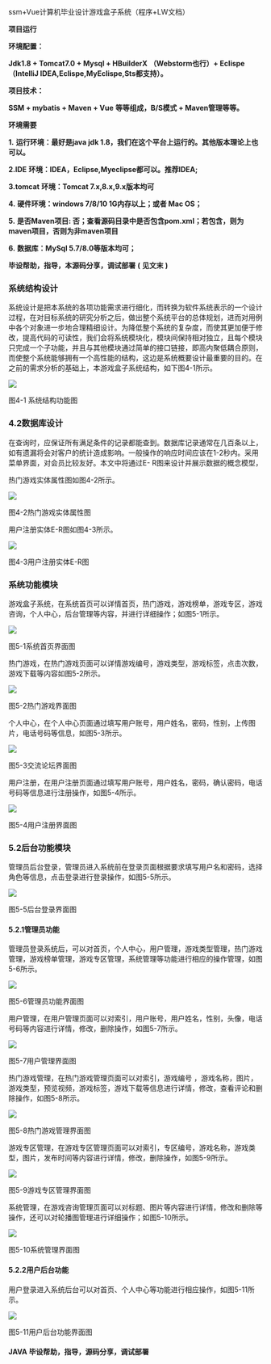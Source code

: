 ssm+Vue计算机毕业设计游戏盒子系统（程序+LW文档）

**项目运行**

**环境配置：**

**Jdk1.8 + Tomcat7.0 + Mysql + HBuilderX** **（Webstorm也行）+ Eclispe（IntelliJ
IDEA,Eclispe,MyEclispe,Sts都支持）。**

**项目技术：**

**SSM + mybatis + Maven + Vue** **等等组成，B/S模式 + Maven管理等等。**

**环境需要**

**1.** **运行环境：最好是java jdk 1.8，我们在这个平台上运行的。其他版本理论上也可以。**

**2.IDE** **环境：IDEA，Eclipse,Myeclipse都可以。推荐IDEA;**

**3.tomcat** **环境：Tomcat 7.x,8.x,9.x版本均可**

**4.** **硬件环境：windows 7/8/10 1G内存以上；或者 Mac OS；**

**5.** **是否Maven项目: 否；查看源码目录中是否包含pom.xml；若包含，则为maven项目，否则为非maven项目**

**6.** **数据库：MySql 5.7/8.0等版本均可；**

**毕设帮助，指导，本源码分享，调试部署** **(** **见文末** **)**

### 系统结构设计

系统设计是把本系统的各项功能需求进行细化，而转换为软件系统表示的一个设计过程，在对目标系统的研究分析之后，做出整个系统平台的总体规划，进而对用例中各个对象进一步地合理精细设计。为降低整个系统的复杂度，而使其更加便于修改，提高代码的可读性，我们会将系统模块化，模块间保持相对独立，且每个模块只完成一个子功能，并且与其他模块通过简单的接口链接，即高内聚低耦合原则，而使整个系统能够拥有一个高性能的结构，这边是系统概要设计最重要的目的。在之前的需求分析的基础上，本游戏盒子系统结构，如下图4-1所示。

![](./res/9ba3a4a4e1c24fc3a9b79fed54ee6f5e.png)

图4-1 系统结构功能图

### 4.2数据库设计

在查询时，应保证所有满足条件的记录都能查到。数据库记录通常在几百条以上，如有遗漏将会对客户的统计造成影响。一般操作的响应时间应该在1-2秒内。采用菜单界面，对会员比较友好。本文中将通过E-
R图来设计并展示数据的概念模型，

热门游戏实体属性图如图4-2所示。

![](./res/211ce16722eb4347bafc03e7544c563f.png)

图4-2热门游戏实体属性图

用户注册实体E-R图如图4-3所示。

![](./res/a353867a1df64bda96d23108062295c1.png)

图4-3用户注册实体E-R图

### 系统功能模块

游戏盒子系统，在系统首页可以详情首页，热门游戏，游戏榜单，游戏专区，游戏咨询，个人中心，后台管理等内容，并进行详细操作；如图5-1所示。

![](./res/2d39dadef8cf4b85a0668e626b027e96.png)

图5-1系统首页界面图

热门游戏，在热门游戏页面可以详情游戏编号，游戏类型，游戏标签，点击次数，游戏下载等内容如图5-2所示。

![](./res/c44394cde6384c2cb1bbb28bef30dcaa.png)

图5-2热门游戏界面图

个人中心，在个人中心页面通过填写用户账号，用户姓名，密码，性别，上传图片，电话号码等信息，如图5-3所示。

![](./res/e2e4ad49baab4387a8e00904210634f3.png)

图5-3交流论坛界面图

用户注册，在用户注册页面通过填写用户账号，用户姓名，密码，确认密码，电话号码等信息进行注册操作，如图5-4所示。

![](./res/a1f40266066645f192fbb9bbb73f6886.png)

图5-4用户注册界面图

### 5.2后台功能模块

管理员后台登录，管理员进入系统前在登录页面根据要求填写用户名和密码，选择角色等信息，点击登录进行登录操作，如图5-5所示。

![](./res/a74794fc8ec04b8da2770ac71df9da01.png)

图5-5后台登录界面图

#### 5.2.1管理员功能

管理员登录系统后，可以对首页，个人中心，用户管理，游戏类型管理，热门游戏管理，游戏榜单管理，游戏专区管理，系统管理等功能进行相应的操作管理，如图5-6所示。

![](./res/7900a9ff4753432ba94f59477dae9993.png)

图5-6管理员功能界面图

用户管理，在用户管理页面可以对索引，用户账号，用户姓名，性别，头像，电话号码等内容进行详情，修改，删除操作，如图5-7所示。

![](./res/32ca674e21cc45aebabc990d8bdd697c.png)

图5-7用户管理界面图

热门游戏管理，在热门游戏管理页面可以对索引，游戏编号
，游戏名称，图片，游戏类型，预览视频，游戏标签，游戏下载等信息进行详情，修改，查看评论和删除操作，如图5-8所示。

![](./res/c6514fb9976c48b1b1fbb19713531afd.png)

图5-8热门游戏管理界面图

游戏专区管理，在游戏专区管理页面可以对索引，专区编号，游戏名称，游戏类型，图片，发布时间等内容进行详情，修改，删除操作，如图5-9所示。

![](./res/e7e9691c61454b0391da84a1b54d7667.png)

图5-9游戏专区管理界面图

系统管理，在游戏咨询管理页面可以对标题、图片等内容进行详情，修改和删除等操作，还可以对轮播图管理进行详细操作；如图5-10所示。

![](./res/38649cd01d2549efb8cc70202610f70b.png)

图5-10系统管理界面图

#### 5.2.2用户后台功能

用户登录进入系统后台可以对首页、个人中心等功能进行相应操作，如图5-11所示。

![](./res/062581df14a247acb1df9255c41fbe96.png)

图5-11用户后台功能界面图

#### **JAVA** **毕设帮助，指导，源码分享，调试部署**

